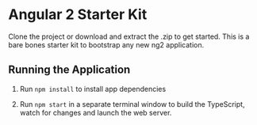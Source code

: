 # Angular 2 Starter Kit

Clone the project or download and extract the .zip to get started. This is a bare bones starter kit to bootstrap any new ng2 application.

## Running the Application

1. Run `npm install` to install app dependencies

2. Run `npm start` in a separate terminal window to build the TypeScript, watch for changes and launch the web server.